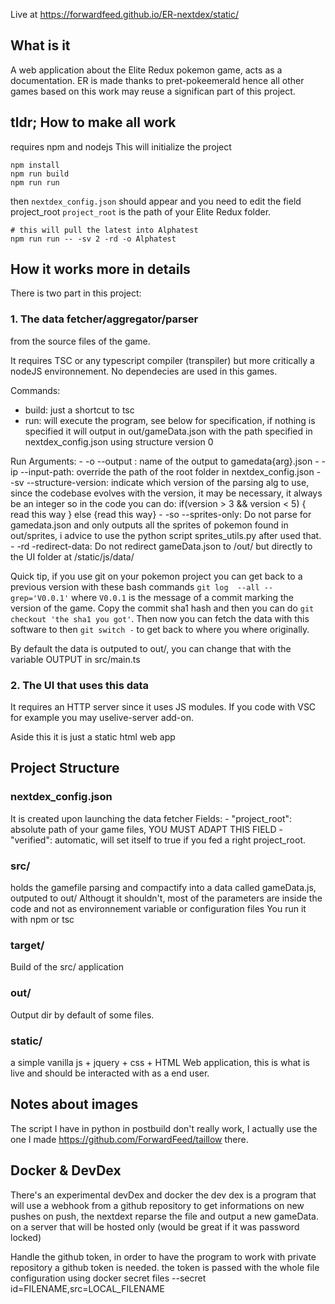 Live at https://forwardfeed.github.io/ER-nextdex/static/

## What is it
A web application about the Elite Redux pokemon game, acts as a documentation. ER is made thanks to pret-pokeemerald hence all other games based on this work may reuse a significan part of this project.

## tldr; How to make all work
requires npm and nodejs
This will initialize the project
```
npm install
npm run build
npm run run
```

then `nextdex_config.json` should appear and you need to edit the field project_root
`project_root` is the path of your Elite Redux folder.

```
# this will pull the latest into Alphatest
npm run run -- -sv 2 -rd -o Alphatest
```


## How it works more in details
There is two part in this project:

### 1. The data fetcher/aggregator/parser
from the source files of the game.

It requires TSC or any typescript compiler (transpiler) but more critically a nodeJS environnement.
No dependecies are used in this games.

Commands:
- build: just a shortcut to tsc
- run: will execute the program, see below for specification, if nothing is specified it will output in out/gameData.json with the path specified in nextdex_config.json using structure version 0

Run Arguments:
    - -o --output     : name of the output to gamedata{arg}.json
    - -ip --input-path: override the path of the root folder in nextdex_config.json
    - -sv --structure-version: indicate which version of the parsing alg to use, since the codebase evolves with the version, it may be necessary, it always be an integer so in the code you can do: if(version > 3 && version < 5) { read this way } else {read this way}
    - -so --sprites-only: Do not parse for gamedata.json and only outputs all the sprites of pokemon found in out/sprites, i advice to use the python script sprites_utils.py after used that.
    - -rd -redirect-data: Do not redirect gameData.json to /out/ but directly to the UI folder at /static/js/data/ 

Quick tip, if you use git on your pokemon project you can get back to a previous version with these bash commands
`git log  --all --grep='V0.0.1'` where `V0.0.1` is the message of a commit marking the version of the game. Copy the commit sha1 hash and then you can do
`git checkout 'the sha1 you got'`. Then now you can fetch the data with this software to then `git switch -` to get back to where you where originally.

By default the data is outputed to out/, you can change that with the variable OUTPUT in src/main.ts

### 2. The UI that uses this data
It requires an HTTP server since it uses JS modules. If you code with VSC for example you may uselive-server add-on.

Aside this it is just a static html web app

## Project Structure

### nextdex_config.json
It is created upon launching the data fetcher
Fields:
    - "project_root": absolute path of your game files, YOU MUST ADAPT THIS FIELD
    - "verified": automatic, will set itself to true if you fed a right project_root.

### src/ 
holds the gamefile parsing and compactify into a data called gameData.js, outputed to out/
Althougt it shouldn't, most of the parameters are inside the code and not as environnement variable or configuration files
You run it with npm or tsc

### target/
Build of the src/ application

### out/
Output dir by default of some files.

### static/
a simple vanilla js + jquery + css + HTML Web application, this is what is live and should be interacted with as a end user.


## Notes about images
The script I have in python in postbuild don't really work, I actually use the one I made https://github.com/ForwardFeed/taillow
there.

## Docker & DevDex
There's an experimental devDex and docker
the dev dex is a program that will use a webhook from a github repository to get informations on new pushes
on push, the nextdext reparse the file and output a new gameData. on a server that will be hosted only (would be great if it was password locked)

Handle the github token, in order to have the program to work with private repository a github token is needed.
the token is passed with the whole file configuration using docker secret files
--secret id=FILENAME,src=LOCAL_FILENAME